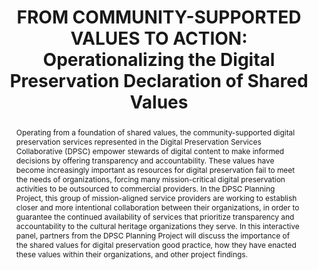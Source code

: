 ---
abstract: Operating from a foundation of shared values, the community-supported digital
  preservation services represented in the Digital Preservation Services Collaborative
  (DPSC) empower stewards of digital content to make informed decisions by offering
  transparency and accountability. These values have become increasingly important
  as resources for digital preservation fail to meet the needs of organizations, forcing
  many mission-critical digital preservation activities to be outsourced to commercial
  providers. In the DPSC Planning Project, this group of mission-aligned service providers
  are working to establish closer and more intentional collaboration between their
  organizations, in order to guarantee the continued availability of services that
  prioritize transparency and accountability to the cultural heritage organizations
  they serve. In this interactive panel, partners from the DPSC Planning Project will
  discuss the importance of the shared values for digital preservation good practice,
  how they have enacted these values within their organizations, and other project
  findings.
creators:
- Wang, Hannah
- Farrell, Jess
- Mumma, Courtney
- Schaefer, Sibyl
date: null
document_url: https://www.ideals.illinois.edu/items/128280/bitstreams/428925/data.pdf
grand_parent: iPRES
institutions: []
keywords:
- digital preservation
- collaboration
- values
- transparency
- accountability
landing_page_url: https://hdl.handle.net/2142/121076
language: eng
layout: publication
license: CC-BY 4.0 International
notes_url: null
parent: iPRES 2023
publication_type: paper
size: null
slides_url: https://hdl.handle.net/2142/121675
source_name: iPRES
stream_url: null
title: 'FROM COMMUNITY-SUPPORTED VALUES TO ACTION: Operationalizing the Digital Preservation
  Declaration of Shared Values'
year: 2023
---